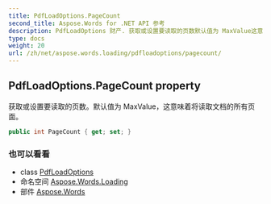 ```yaml
---
title: PdfLoadOptions.PageCount
second_title: Aspose.Words for .NET API 参考
description: PdfLoadOptions 财产. 获取或设置要读取的页数默认值为 MaxValue这意味着将读取文档的所有页面
type: docs
weight: 20
url: /zh/net/aspose.words.loading/pdfloadoptions/pagecount/
---
```

## PdfLoadOptions.PageCount property

获取或设置要读取的页数。默认值为 MaxValue，这意味着将读取文档的所有页面。

```csharp
public int PageCount { get; set; }
```

### 也可以看看

* class [PdfLoadOptions](../)
* 命名空间 [Aspose.Words.Loading](../../pdfloadoptions/)
* 部件 [Aspose.Words](../../../)


